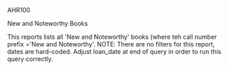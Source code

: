 AHR100

New and Noteworthy Books

This reports lists all 'New and Noteworthy' books (where teh call number prefix ='New and Noteworthy'. 
NOTE: There are no filters for this report, dates are hard-coded. Adjust loan_date at end of query in order to run this query correctly. 
